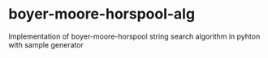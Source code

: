# boyer-moore-horspool-alg

Implementation of boyer-moore-horspool string search algorithm in pyhton
with sample generator
